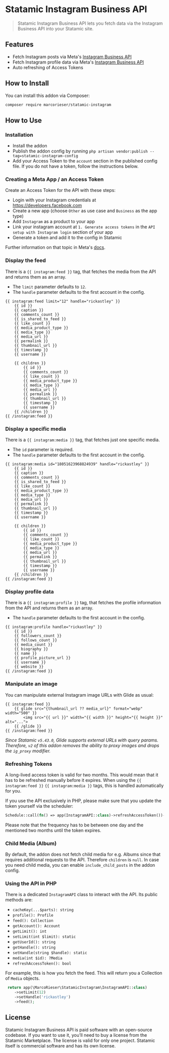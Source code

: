 # Statamic Instagram Business API

> Statamic Instagram Business API lets you fetch data via the Instagram Business API into your Statamic site.

## Features

- Fetch Instagram posts via Meta's [Instagram Business API](https://developers.facebook.com/docs/instagram-platform)
- Fetch Instagram profile data via Meta's [Instagram Business API](https://developers.facebook.com/docs/instagram-platform)
- Auto refreshing of Access Tokens

## How to Install

You can install this addon via Composer:

``` bash
composer require marcorieser/statamic-instagram
```

## How to Use

### Installation

- Install the addon
- Publish the addon config by running `php artisan vendor:publish --tag=statamic-instagram-config`
- Add your Access Token to the `account` section in the published config file. If you do not have a token, follow the instructions below.

### Creating a Meta App / an Access Token

Create an Access Token for the API with these steps:

- Login with your Instagram credentials at https://developers.facebook.com
- Create a new app (choose `Other` as use case and `Business` as the app type)
- Add `Instagram` as a product to your app
- Link your instagram account at `1. Generate access tokens` in the `API setup with Instagram login` section of your app
- Generate a token and add it to the config in Statamic 

Further information on that topic in Meta's [docs](https://developers.facebook.com/docs/instagram-platform/instagram-api-with-instagram-login/create-a-meta-app-with-instagram).

### Display the feed

There is a `{{ instagram:feed }}` tag, that fetches the media from the API and returns them as an array.

- The `limit` parameter defaults to `12`.
- The `handle` parameter defaults to the first account in the config.

```antlers
{{ instagram:feed limit="12" handle="rickastley" }}
    {{ id }}
    {{ caption }}
    {{ comments_count }}
    {{ is_shared_to_feed }}
    {{ like_count }}
    {{ media_product_type }}
    {{ media_type }}
    {{ media_url }}
    {{ permalink }}
    {{ thumbnail_url }}
    {{ timestamp }}
    {{ username }}
    
    {{ children }}
        {{ id }}
        {{ comments_count }}
        {{ like_count }}
        {{ media_product_type }}
        {{ media_type }}
        {{ media_url }}
        {{ permalink }}
        {{ thumbnail_url }}
        {{ timestamp }}
        {{ username }}
    {{ /children }}
{{ /instagram:feed }}
```

### Display a specific media

There is a `{{ instagram:media }}` tag, that fetches just one specific media.

- The `id` parameter is required.
- The `handle` parameter defaults to the first account in the config.

```antlers
{{ instagram:media id="18051623968824939" handle="rickastley" }}
    {{ id }}
    {{ caption }}
    {{ comments_count }}
    {{ is_shared_to_feed }}
    {{ like_count }}
    {{ media_product_type }}
    {{ media_type }}
    {{ media_url }}
    {{ permalink }}
    {{ thumbnail_url }}
    {{ timestamp }}
    {{ username }}

    {{ children }}
        {{ id }}
        {{ comments_count }}
        {{ like_count }}
        {{ media_product_type }}
        {{ media_type }}
        {{ media_url }}
        {{ permalink }}
        {{ thumbnail_url }}
        {{ timestamp }}
        {{ username }}
    {{ /children }}
{{ /instagram:feed }}
```

### Display profile data

There is a `{{ instagram:profile }}` tag, that fetches the profile information from the API and returns them as an array.

- The `handle` parameter defaults to the first account in the config.

```antlers
{{ instagram:profile handle="rickastley" }}
    {{ id }}
    {{ followers_count }}
    {{ follows_count }}
    {{ media_count }}
    {{ biography }}
    {{ name }}
    {{ profile_picture_url }}
    {{ username }}
    {{ website }}
{{ /instagram:feed }}
```

### Manipulate an image

You can manipulate external Instagram image URLs with Glide as usual:

```antlers
{{ instagram:feed }}
    {{ glide src="{thumbnail_url ?? media_url}" format="webp" width="500" }}
        <img src="{{ url }}" width="{{ width }}" height="{{ height }}" alt="...">
    {{ /glide }}
{{ /instagram:feed }}
```

_Since Statamic `v5.43.0`, Glide supports external URLs with query params. Therefore, `v2` of this addon removes the ability to proxy images and drops the `ig_proxy` modifier._ 


### Refreshing Tokens

A long-lived access token is valid for two months.
This would mean that it has to be refreshed manually before it expires. 
When using the `{{ instagram:feed }}` `{{ instagram:media }}` tags,
this is handled automatically for you. 

If you use the API exclusively in PHP, please make sure that you update the token yourself via the scheduler:
```php
Schedule::call(fn() => app(InstagramAPI::class)->refreshAccessToken())->weekly();
```

Please note that the frequency has to be between one day and the mentioned two months until the token expires.


### Child Media (Album)

By default, the addon does not fetch child media for e.g. Albums since that requires additional requests to the API.
Therefore `children` is `null`.
In case you need child media, you can enable `include_child_posts` in the addon config. 

### Using the API in PHP

There is a dedicated `InstagramAPI` class to interact with the API. Its public methods are:

- `cacheKey(...$parts): string`
- `profile(): Profile`
- `feed(): Collection`
- `getAccount(): Account`
- `getLimit(): int`
- `setLimit(int $limit): static`
- `getUserId(): string`
- `getHandle(): string`
- `setHandle(string $handle): static`
- `media(int $id): ?Media`
- `refreshAccessToken(): bool`

For example, this is how you fetch the feed. This will return you a Collection of `Media` objects.

```php
 return app(\MarcoRieser\StatamicInstagram\InstagramAPI::class)
    ->setLimit(12)
    ->setHandle('rickastley')
    ->feed();
```

## License

Statamic Instagram Business API is paid software with an open-source codebase. 
If you want to use it, you’ll need to buy a license from the Statamic Marketplace. 
The license is valid for only one project. Statamic itself is commercial software and has its own license.
